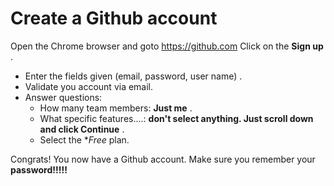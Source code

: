 # Create a Github account

Open the Chrome browser and goto https://github.com 
Click on the **Sign up** . 
- Enter the fields given (email, password, user name) . 
- Validate you account via email.  
- Answer questions: 
    - How many team members: **Just me** . 
    - What specific features....: **don't select anything. Just scroll down and click Continue** . 
    - Select the **Free* plan.  

Congrats! You now have a Github account. Make sure you remember your **password!!!!!**



